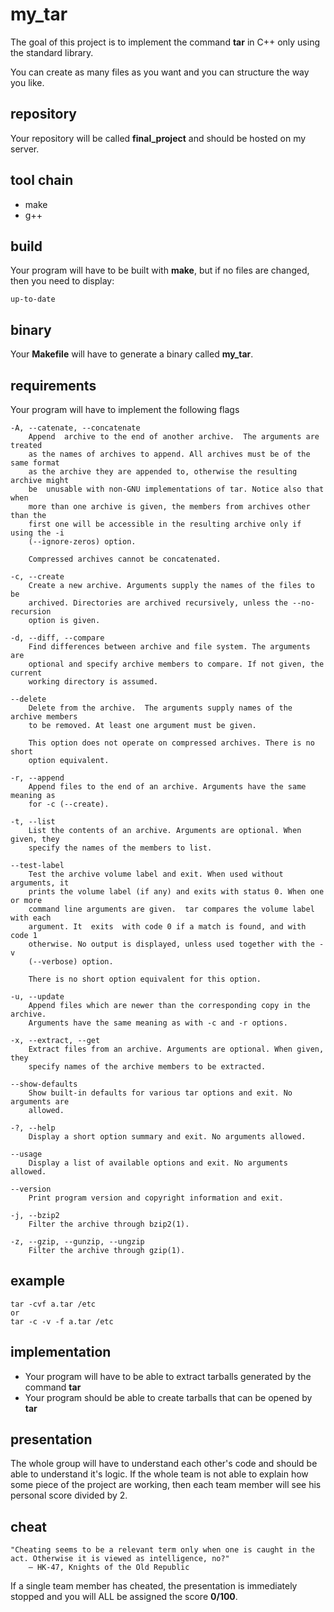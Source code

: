 my_tar
======

The goal of this project is to implement the command **tar** in C++ only using
the standard library.

You can create as many files as you want and you can structure the way you like.

## repository

Your repository will be called **final_project** and should be hosted on my
server.

## tool chain

* make
* g++

## build

Your program will have to be built with **make**, but if no files are changed,
then you need to display:

```
up-to-date
```

## binary

Your **Makefile** will have to generate a binary called **my_tar**.

## requirements

Your program will have to implement the following flags

```
-A, --catenate, --concatenate
    Append  archive to the end of another archive.  The arguments are treated
    as the names of archives to append. All archives must be of the same format
    as the archive they are appended to, otherwise the resulting archive might
    be  unusable with non-GNU implementations of tar. Notice also that when
    more than one archive is given, the members from archives other than the
    first one will be accessible in the resulting archive only if using the -i 
    (--ignore-zeros) option.

    Compressed archives cannot be concatenated.

-c, --create
    Create a new archive. Arguments supply the names of the files to be
    archived. Directories are archived recursively, unless the --no-recursion
    option is given.

-d, --diff, --compare
    Find differences between archive and file system. The arguments are
    optional and specify archive members to compare. If not given, the current
    working directory is assumed.

--delete
    Delete from the archive.  The arguments supply names of the archive members
    to be removed. At least one argument must be given.

    This option does not operate on compressed archives. There is no short
    option equivalent.

-r, --append
    Append files to the end of an archive. Arguments have the same meaning as
    for -c (--create).

-t, --list
    List the contents of an archive. Arguments are optional. When given, they
    specify the names of the members to list.

--test-label
    Test the archive volume label and exit. When used without arguments, it
    prints the volume label (if any) and exits with status 0. When one or more
    command line arguments are given.  tar compares the volume label with each
    argument. It  exits  with code 0 if a match is found, and with code 1
    otherwise. No output is displayed, unless used together with the -v
    (--verbose) option.

    There is no short option equivalent for this option.

-u, --update
    Append files which are newer than the corresponding copy in the archive.
    Arguments have the same meaning as with -c and -r options.

-x, --extract, --get
    Extract files from an archive. Arguments are optional. When given, they
    specify names of the archive members to be extracted.

--show-defaults
    Show built-in defaults for various tar options and exit. No arguments are
    allowed.

-?, --help
    Display a short option summary and exit. No arguments allowed.

--usage
    Display a list of available options and exit. No arguments allowed.

--version
    Print program version and copyright information and exit.

-j, --bzip2
    Filter the archive through bzip2(1).

-z, --gzip, --gunzip, --ungzip
    Filter the archive through gzip(1).
```

## example

```
tar -cvf a.tar /etc
or
tar -c -v -f a.tar /etc
```


## implementation

* Your program will have to be able to extract tarballs generated by the
command **tar**
* Your program should be able to create tarballs that can be opened by **tar**


## presentation

The whole group will have to understand each other's code and should be able to
understand it's logic.
If the whole team is not able to explain how some piece of the project are
working, then each team member will see his personal score divided by 2.

## cheat

```
"Cheating seems to be a relevant term only when one is caught in the act. Otherwise it is viewed as intelligence, no?"
    — HK-47, Knights of the Old Republic
```

If a single team member has cheated, the presentation is immediately stopped and
you will ALL be assigned the score **0/100**.
